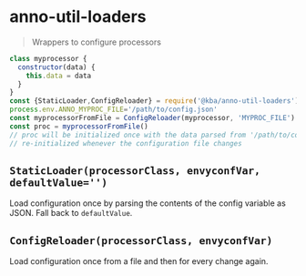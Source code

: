 # anno-util-loaders

> Wrappers to configure processors

```js
class myprocessor {
  constructor(data) {
    this.data = data
  }
}
const {StaticLoader,ConfigReloader} = require('@kba/anno-util-loaders')
process.env.ANNO_MYPROC_FILE='/path/to/config.json'
const myprocessorFromFile = ConfigReloader(myprocessor, 'MYPROC_FILE')
const proc = myprocessorFromFile()
// proc will be initialized once with the data parsed from '/path/to/config.json' and
// re-initialized whenever the configuration file changes

```

## `StaticLoader(processorClass, envyconfVar, defaultValue='')`

Load configuration once by parsing the contents of the config variable as JSON.
Fall back to `defaultValue`.

## `ConfigReloader(processorClass, envyconfVar)`

Load configuration once from a file and then for every change again.
